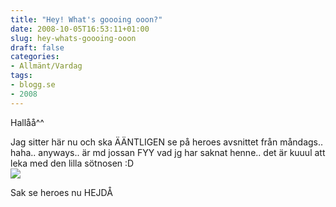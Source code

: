 ```yaml
---
title: "Hey! What's goooing ooon?"
date: 2008-10-05T16:53:11+01:00
slug: hey-whats-goooing-ooon
draft: false
categories:
- Allmänt/Vardag
tags:
- blogg.se
- 2008
---
```

Hallåå^^  
  
Jag sitter här nu och ska ÄÄNTLIGEN se på heroes avsnittet från måndags.. haha.. anyways.. är md jossan FYY vad jg har saknat henne.. det är kuuul att leka med den lilla sötnosen :D  
![](/assets/images/blogg.se/hahanemenlttstasteflummet_18538209.jpg)  
  
Sak se heroes nu HEJDÅ